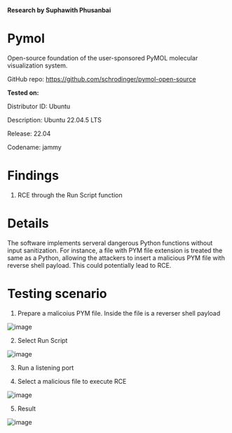 **Research by Suphawith Phusanbai**

<h1>Pymol</h1>

Open-source foundation of the user-sponsored PyMOL molecular visualization system.

GitHub repo: https://github.com/schrodinger/pymol-open-source

**Tested on:**

Distributor ID: Ubuntu

Description:    Ubuntu 22.04.5 LTS

Release:        22.04

Codename:       jammy

<h1>Findings</h1>

1. RCE through the Run Script function

<h1>Details</h1>

The software implements serveral dangerous Python functions without input sanitization. For instance, a file with PYM file extension is treated the same as a Python, allowing the attackers to insert a malicious PYM file with reverse shell payload. This could potentially lead to RCE.

<h1>Testing scenario</h1>

1. Prepare a malicoius PYM file. Inside the file is a reverser shell payload

![image](https://github.com/user-attachments/assets/9674c700-e754-45aa-9450-98e558aff4d3)

2.  Select Run Script

![image](https://github.com/user-attachments/assets/fedfaade-c25d-4f1e-b68d-68cf163db4ec)

3. Run a listening port

4. Select a malicious file to execute RCE

![image](https://github.com/user-attachments/assets/4c6afb1c-7e31-46e1-9e77-7ae8f489cc22)

5. Result

![image](https://github.com/user-attachments/assets/0bf3564c-d652-4519-a8b5-aac6d935c980)


